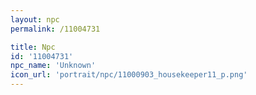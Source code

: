 ```yaml
---
layout: npc
permalink: /11004731

title: Npc
id: '11004731'
npc_name: 'Unknown'
icon_url: 'portrait/npc/11000903_housekeeper11_p.png'
---
```


